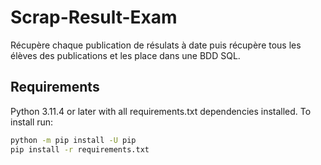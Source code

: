 # Scrap-Result-Exam

Récupère chaque publication de résulats à date puis récupère tous les élèves des publications et les place dans une BDD SQL.

## Requirements

Python 3.11.4 or later with all requirements.txt dependencies installed. To install run:

```bash
python -m pip install -U pip
pip install -r requirements.txt
```
